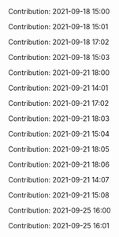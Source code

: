 Contribution: 2021-09-18 15:00

Contribution: 2021-09-18 15:01

Contribution: 2021-09-18 17:02

Contribution: 2021-09-18 15:03

Contribution: 2021-09-21 18:00

Contribution: 2021-09-21 14:01

Contribution: 2021-09-21 17:02

Contribution: 2021-09-21 18:03

Contribution: 2021-09-21 15:04

Contribution: 2021-09-21 18:05

Contribution: 2021-09-21 18:06

Contribution: 2021-09-21 14:07

Contribution: 2021-09-21 15:08

Contribution: 2021-09-25 16:00

Contribution: 2021-09-25 16:01

